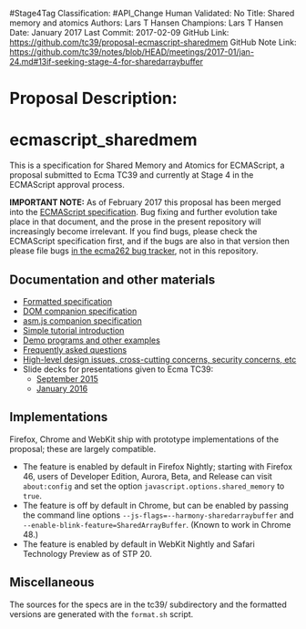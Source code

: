 #Stage4Tag
Classification: #API_Change
Human Validated: No
Title: Shared memory and atomics
Authors: Lars T Hansen
Champions: Lars T Hansen
Date: January 2017
Last Commit: 2017-02-09
GitHub Link: https://github.com/tc39/proposal-ecmascript-sharedmem
GitHub Note Link: https://github.com/tc39/notes/blob/HEAD/meetings/2017-01/jan-24.md#13if-seeking-stage-4-for-sharedarraybuffer

# Proposal Description:
# ecmascript_sharedmem

This is a specification for Shared Memory and Atomics for ECMAScript, a proposal submitted to Ecma TC39 and currently at Stage 4 in the ECMAScript approval process.

**IMPORTANT NOTE:**  As of February 2017 this proposal has been merged into the [ECMAScript specification](https://tc39.github.io/ecma262/).  Bug fixing and further evolution take place in that document, and the prose in the present repository will increasingly become irrelevant.  If you find bugs, please check the ECMAScript specification first, and if the bugs are also in that version then please file bugs [in the ecma262 bug tracker](https://github.com/tc39/ecma262/issues), not in this repository.

## Documentation and other materials

* [Formatted specification](http://tc39.github.io/ecmascript_sharedmem/shmem.html)
* [DOM companion specification](http://tc39.github.io/ecmascript_sharedmem/dom_shmem.html)
* [asm.js companion specification](http://tc39.github.io/ecmascript_sharedmem/asmjs_shmem.html)
* [Simple tutorial introduction](TUTORIAL.md)
* [Demo programs and other examples](DEMOS.md)
* [Frequently asked questions](FAQ.md)
* [High-level design issues, cross-cutting concerns, security concerns, etc](DISCUSSION.md)
* Slide decks for presentations given to Ecma TC39:
  * [September 2015](https://github.com/tc39/ecmascript_sharedmem/blob/master/tc39/presentation-sept-2015.odp)
  * [January 2016](https://github.com/tc39/ecmascript_sharedmem/blob/master/tc39/presentation-jan-2016.odp)

## Implementations

Firefox, Chrome and WebKit ship with prototype implementations of the proposal; these are largely compatible.

* The feature is enabled by default in Firefox Nightly; starting with Firefox 46, users of Developer Edition, Aurora, Beta, and Release can visit `about:config` and set the option `javascript.options.shared_memory` to `true`.
* The feature is off by default in Chrome, but can be enabled by passing the command line options `--js-flags=--harmony-sharedarraybuffer` and `--enable-blink-feature=SharedArrayBuffer`.  (Known to work in Chrome 48.)
* The feature is enabled by default in WebKit Nightly and Safari Technology Preview as of STP 20.

## Miscellaneous

The sources for the specs are in the tc39/ subdirectory and the formatted versions are generated with the `format.sh` script.

